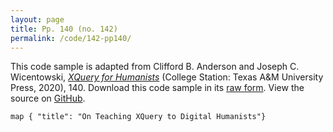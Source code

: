 ```yaml
---
layout: page
title: Pp. 140 (no. 142)
permalink: /code/142-pp140/
---
```


This code sample is adapted from Clifford B. Anderson and Joseph C. Wicentowski, 
[_XQuery for Humanists_](/) (College Station: Texas A&M University Press, 2020), 140. 
Download this code sample in its [raw form](/code/142-pp140/142-pp140.xq).
View the source on [GitHub](https://github.com/coding4humanists/xquery4humanists/blob/release/code/142-pp140/142-pp140.xq).

```xquery
map { "title": "On Teaching XQuery to Digital Humanists"}
```  
